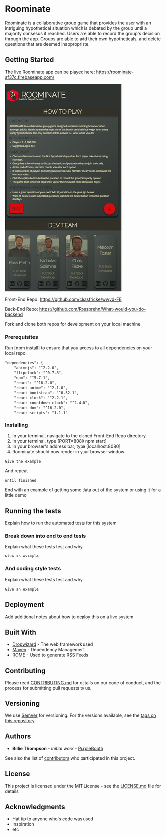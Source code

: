# Roominate

Roominate is a collaborative group game that provides the user with an intriguing hypothetical situation which is debated by the group until a majority consesus it reached.  Users are able to record the group's decision through the app.  Groups are able to add their own hypotheticals, and delete questions that are deemed inappropriate.   

## Getting Started


The live Roominate app can be played here:  https://roominate-af37c.firebaseapp.com/

![Alt text](/screenshots/splash-page.png?raw=true "splash-page")

Front-End Repo:
https://github.com/chasfricke/wwyd-FE

Back-End Repo:
https://github.com/Rossprehn/What-would-you-do-backend

Fork and clone both repos for development on your local machine.  

### Prerequisites

Run [npm install] to ensure that you access to all dependencies on your local repo.

```
"dependencies": {
    "animejs": "^2.2.0",
    "flipclock": "^0.7.8",
    "npm": "^5.7.1",
    "react": "^16.2.0",
    "react-anime": "^2.1.0",
    "react-bootstrap": "^0.32.1",
    "react-clock": "^2.2.1",
    "react-countdown-clock": "^2.4.0",
    "react-dom": "^16.2.0",
    "react-scripts": "1.1.1"
```

### Installing

1.  In your terminal, navigate to the cloned Front-End Repo directory.
2.  In your terminal, type [PORT=8080 npm start]
3.  In your browser's address bar, type [localhost:8080]
4.  Roominate should now render in your browser window

```
Give the example
```

And repeat

```
until finished
```

End with an example of getting some data out of the system or using it for a little demo

## Running the tests

Explain how to run the automated tests for this system

### Break down into end to end tests

Explain what these tests test and why

```
Give an example
```

### And coding style tests

Explain what these tests test and why

```
Give an example
```

## Deployment

Add additional notes about how to deploy this on a live system

## Built With

* [Dropwizard](http://www.dropwizard.io/1.0.2/docs/) - The web framework used
* [Maven](https://maven.apache.org/) - Dependency Management
* [ROME](https://rometools.github.io/rome/) - Used to generate RSS Feeds

## Contributing

Please read [CONTRIBUTING.md](https://gist.github.com/PurpleBooth/b24679402957c63ec426) for details on our code of conduct, and the process for submitting pull requests to us.

## Versioning

We use [SemVer](http://semver.org/) for versioning. For the versions available, see the [tags on this repository](https://github.com/your/project/tags). 

## Authors

* **Billie Thompson** - *Initial work* - [PurpleBooth](https://github.com/PurpleBooth)

See also the list of [contributors](https://github.com/your/project/contributors) who participated in this project.

## License

This project is licensed under the MIT License - see the [LICENSE.md](LICENSE.md) file for details

## Acknowledgments

* Hat tip to anyone who's code was used
* Inspiration
* etc
